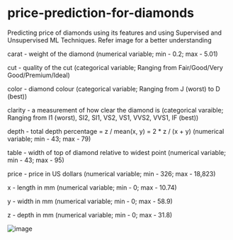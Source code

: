 # price-prediction-for-diamonds
Predicting price of diamonds using its features and using Supervised and Unsupervised ML Techniques. Refer image for a better understanding


carat - weight of the diamond (numerical variable; min - 0.2; max - 5.01)

cut - quality of the cut (categorical variable; Ranging from Fair/Good/Very Good/Premium/Ideal)

color - diamond colour (categorical variable; Ranging from J (worst) to D (best))

clarity - a measurement of how clear the diamond is (categorical varaible; Ranging from I1 (worst), SI2, SI1, VS2, VS1, VVS2, VVS1, IF (best))

depth - total depth percentage = z / mean(x, y) = 2 * z / (x + y) (numerical variable; min - 43; max - 79)

table - width of top of diamond relative to widest point (numerical variable; min - 43; max - 95)

price - price in US dollars (numerical variable; min - 326; max - 18,823)

x - length in mm (numerical variable; min - 0; max - 10.74)

y - width in mm (numerical variable; min - 0; max - 58.9)

z - depth in mm (numerical variable; min - 0; max - 31.8)

![image](https://user-images.githubusercontent.com/69480513/185615891-f6c27625-4961-455c-92cb-883f038c3515.png)
